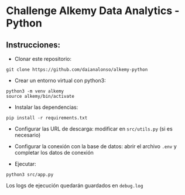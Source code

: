 # Challenge Alkemy Data Analytics - Python 

## Instrucciones: 

- Clonar este repositorio: 

```
git clone https://github.com/daianalonso/alkemy-python
```

- Crear un entorno virtual con python3:

```
python3 -m venv alkemy
source alkemy/bin/activate
```

- Instalar las dependencias:

```
pip install -r requirements.txt
```
- Configurar las URL de descarga: modificar en `src/utils.py` (si es necesario)

- Configurar la conexión con la base de datos: abrir el archivo `.env` y completar los datos de conexión

- Ejecutar: 

```
python3 src/app.py
```

Los logs de ejecución quedarán guardados en `debug.log`
